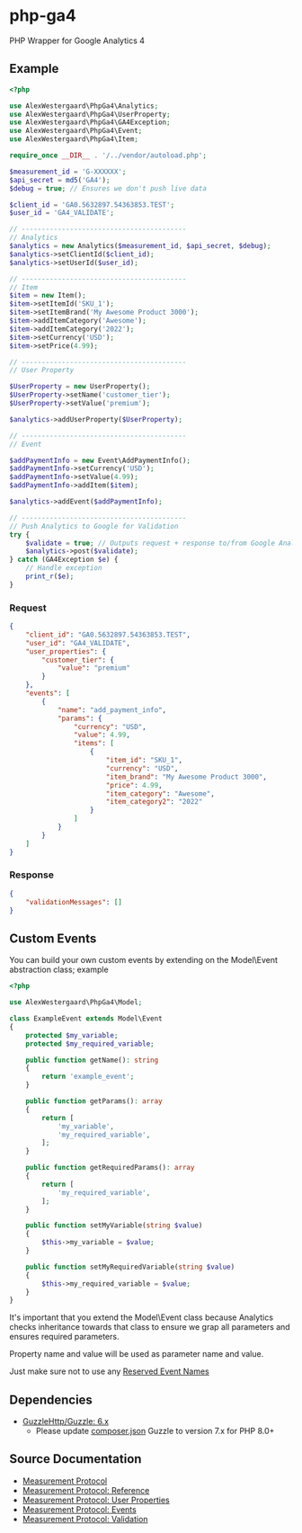 # php-ga4
PHP Wrapper for Google Analytics 4

## Example
```php
<?php

use AlexWestergaard\PhpGa4\Analytics;
use AlexWestergaard\PhpGa4\UserProperty;
use AlexWestergaard\PhpGa4\GA4Exception;
use AlexWestergaard\PhpGa4\Event;
use AlexWestergaard\PhpGa4\Item;

require_once __DIR__ . '/../vendor/autoload.php';

$measurement_id = 'G-XXXXXX';
$api_secret = md5('GA4');
$debug = true; // Ensures we don't push live data

$client_id = 'GA0.5632897.54363853.TEST';
$user_id = 'GA4_VALIDATE';

// -----------------------------------------
// Analytics
$analytics = new Analytics($measurement_id, $api_secret, $debug);
$analytics->setClientId($client_id);
$analytics->setUserId($user_id);

// -----------------------------------------
// Item
$item = new Item();
$item->setItemId('SKU_1');
$item->setItemBrand('My Awesome Product 3000');
$item->addItemCategory('Awesome');
$item->addItemCategory('2022');
$item->setCurrency('USD');
$item->setPrice(4.99);

// -----------------------------------------
// User Property

$UserProperty = new UserProperty();
$UserProperty->setName('customer_tier');
$UserProperty->setValue('premium');

$analytics->addUserProperty($UserProperty);

// -----------------------------------------
// Event

$addPaymentInfo = new Event\AddPaymentInfo();
$addPaymentInfo->setCurrency('USD');
$addPaymentInfo->setValue(4.99);
$addPaymentInfo->addItem($item);

$analytics->addEvent($addPaymentInfo);

// -----------------------------------------
// Push Analytics to Google for Validation
try {
    $validate = true; // Outputs request + response to/from Google Analytics
    $analytics->post($validate);
} catch (GA4Exception $e) {
    // Handle exception
    print_r($e);
}
```

### Request
```json
{
    "client_id": "GA0.5632897.54363853.TEST",
    "user_id": "GA4_VALIDATE",
    "user_properties": {
        "customer_tier": {
            "value": "premium"
        }
    },
    "events": [
        {
            "name": "add_payment_info",
            "params": {
                "currency": "USD",
                "value": 4.99,
                "items": [
                    {
                        "item_id": "SKU_1",
                        "currency": "USD",
                        "item_brand": "My Awesome Product 3000",
                        "price": 4.99,
                        "item_category": "Awesome",
                        "item_category2": "2022"
                    }
                ]
            }
        }
    ]
}
```

### Response
```json
{
    "validationMessages": []
}
```

## Custom Events
You can build your own custom events by extending on the Model\Event abstraction class; example

```php
<?php

use AlexWestergaard\PhpGa4\Model;

class ExampleEvent extends Model\Event
{
    protected $my_variable;
    protected $my_required_variable;

    public function getName(): string
    {
        return 'example_event';
    }

    public function getParams(): array
    {
        return [
            'my_variable',
            'my_required_variable',
        ];
    }

    public function getRequiredParams(): array
    {
        return [
            'my_required_variable',
        ];
    }

    public function setMyVariable(string $value)
    {
        $this->my_variable = $value;
    }

    public function setMyRequiredVariable(string $value)
    {
        $this->my_required_variable = $value;
    }
}
```

It's important that you extend the Model\Event class because Analytics checks inheritance towards that class to ensure we grap all parameters and ensures required parameters.

Property name and value will be used as parameter name and value.

Just make sure not to use any [Reserved Event Names](https://developers.google.com/analytics/devguides/collection/protocol/ga4/reference?client_type=gtag#reserved_event_names)

## Dependencies
- [GuzzleHttp/Guzzle: 6.x](https://packagist.org/packages/guzzlehttp/guzzle)
  - Please update [composer.json](composer.json) Guzzle to version 7.x for PHP 8.0+

## Source Documentation
- [Measurement Protocol](https://developers.google.com/analytics/devguides/collection/protocol/ga4)
- [Measurement Protocol: Reference](https://developers.google.com/analytics/devguides/collection/protocol/ga4/reference?client_type=gtag)
- [Measurement Protocol: User Properties](https://developers.google.com/analytics/devguides/collection/protocol/ga4/user-properties?client_type=gtag)
- [Measurement Protocol: Events](https://developers.google.com/analytics/devguides/collection/protocol/ga4/reference/events)
- [Measurement Protocol: Validation](https://developers.google.com/analytics/devguides/collection/protocol/ga4/validating-events?client_type=gtag)